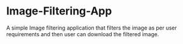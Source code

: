 # Image-Filtering-App
A simple Image filtering application that filters the image as per user requirements and then user can download the filtered image.
